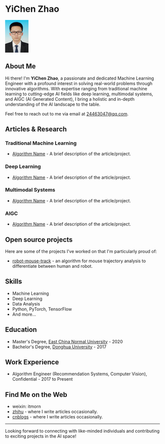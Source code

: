 # YiChen Zhao

<img src="https://raw.githubusercontent.com/itmorn/itmorn.github.io/main/profile.jpg" alt="Your Image" width="15%" />


## About Me

Hi there! I'm **YiChen Zhao**, a passionate and dedicated Machine Learning Engineer with a profound interest in solving real-world problems through innovative algorithms. With expertise ranging from traditional machine learning to cutting-edge AI fields like deep learning, multimodal systems, and AIGC (AI Generated Content), I bring a holistic and in-depth understanding of the AI landscape to the table.

Feel free to reach out to me via email at [24463047@qq.com](mailto:24463047@qq.com).

## Articles & Research

### Traditional Machine Learning
- [Algorithm Name](link-to-article-or-project) - A brief description of the article/project.

### Deep Learning
- [Algorithm Name](link-to-article-or-project) - A brief description of the article/project.

### Multimodal Systems
- [Algorithm Name](link-to-article-or-project) - A brief description of the article/project.

### AIGC
- [Algorithm Name](link-to-article-or-project) - A brief description of the article/project.

## Open source projects

Here are some of the projects I've worked on that I'm particularly proud of:

- [robot-mouse-track](https://github.com/itmorn/robot-mouse-track) - an algorithm for mouse trajectory analysis to differentiate between human and robot.

## Skills

- Machine Learning
- Deep Learning
- Data Analysis
- Python, PyTorch, TensorFlow
- And more...

## Education

- Master's Degree, [East China Normal University](https://www.ecnu.edu.cn/) - 2020
- Bachelor's Degree, [Donghua University](https://www.dhu.edu.cn/) - 2017

## Work Experience

- Algorithm Engineer (Recommendation Systems, Computer Vision), Confidential - 2017 to Present

## Find Me on the Web

- weixin: itmorn
- [zhihu](https://www.zhihu.com/people/itmorn) - where I write articles occasionally.
- [cnblogs](https://www.cnblogs.com/itmorn/) - where I write articles occasionally.

---

Looking forward to connecting with like-minded individuals and contributing to exciting projects in the AI space!
